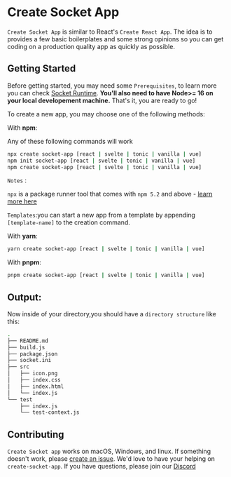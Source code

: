 
# Create Socket App 

`Create Socket App` is similar to React's `Create React App`. The idea is to provides a
few basic boilerplates and some strong opinions so you can get coding on a
production quality app as quickly as possible.

## Getting Started 

Before getting started, you may need some `Prerequisites`, to learn more you can check
[Socket Runtime](https://sockets.sh/).
**You'll also need to have Node>= 16 on your local developement machine.**
That's it, you are ready to go!

To create a new app, you may choose one of the following methods: 

With **npm**:

Any of these following commands will work
```bash
npx create socket-app [react | svelte | tonic | vanilla | vue]
npm init socket-app [react | svelte | tonic | vanilla | vue]
npm create socket-app [react | svelte | tonic | vanilla | vue]

```

`Notes` : 

`npx` is a package runner tool that comes with `npm 5.2` and above - [learn more here](https://blog.npmjs.org/post/162869356040/introducing-npx-an-npm-package-runner#:~:text=npx%20is%20a%20tool%20intended%20to%20help%20round,tools%20and%20other%20executables%20hosted%20on%20the%20registry.)

`Templates`:you can start a new app from a template by appending `[template-name]` to the creation command.

<!-- I was thinking ,it will be nice to add a video tutorial or screenshoots for each command and option. -->

With **yarn**:
```bash
yarn create socket-app [react | svelte | tonic | vanilla | vue]
```

With **pnpm**:
```bash
pnpm create socket-app [react | svelte | tonic | vanilla | vue]
```

## Output:

Now inside of your directory,you should have a `directory structure` like this:

```bash
.
├── README.md
├── build.js
├── package.json
├── socket.ini
├── src
│   ├── icon.png
│   ├── index.css
│   ├── index.html
│   └── index.js
└── test
    ├── index.js
    └── test-context.js
```

## Contributing 

`Create Socket app` works on macOS, Windows, and linux.
If something doesn't work, please [create an issue](https://github.com/socketsupply/create-socket-app).
We'd love to have your helping on `create-socket-app`.
If you have questions, please join our [Discord](https://discord.com/invite/YPV32gKCsH)

